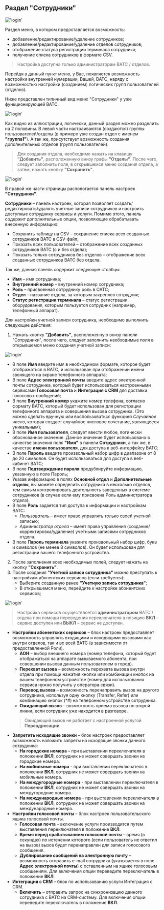 ## Раздел "Сотрудники"

!['login'](../img/Employee_main.png)

Раздел меню, в котором предоставляется возможность:­
  - добавление/редактирование/удаление сотрудников;
  - добавление/редактирование/удаление отделов сотрудников;
  - отображение статуса регистрации терминала сотрудника;
  - получение списка сотрудников в формате CSV.

> Настройка доступна только администраторам ВАТС / отделов.

Перейдя в данный пункт меню, у Вас, появляется возможность настройки внутренней нумерации, Вашей, ВАТС, наряду с возможностью настройки (созданием) логических групп пользователей (отделов).

Ниже представлен типичный вид меню "Сотрудники" у уже функционирующей ВАТС.

!['login'](../img/Employee_setup_main.png)

Как видно из иллюстрации, логически, данный раздел можно разделить на 2 половины. В левой части настраиваются (создаются) группы пользователей/отделы (в примере уже создан отдел с именем **"группа1"**). А так же, присутствует возможность создания дополнительных отделов (групп пользователей).

> Для создания отдела, необходимо нажать на клавишу **"Добавить"**, расположенную внизу графы **"Отделы"**. После чего, следует заполнить поля, в открывшемся меню создания отдела, а затем, нажать кнопку **"Сохранить"**.

!['login'](../img/Employee_setup_group.png)

В правой же части страницы распологается панель настроек **"Сотрудники"**.

**Сотрудники** – панель настроек, которая позволяет создать/редактировать/удалять учетные записи сотрудников и настроить доступные сотруднику сервисы и услуги.
Помимо этого, панель содержит дополнительные опции, позволяющие обрабатывать внесенную
информацию: 
 - Сохранить таблицу на CSV – сохранение списка всех созданных сотрудников ВАТС в CSV-файл;
 - Показать всех пользователей – отображение всех созданных сотрудников ВАТС (с и без  отдела);
 - Показать только сотрудников без отделов – отображение всех созданных сотрудников ВАТС без отдела.

Так же, данная панель содержит следующие столбцы:
- **Имя** – имя сотрудника;
- **Внутренний номер** – внутренний номер сотрудника;
- **Роль** – присвоенная сотруднику роль в ОАТС;
- **Отдел** – название отдела, за которым закреплен сотрудник;
- **Статус регистрации терминала** – статус регистрации оборудования, которым пользуется
сотрудник (например, телефонный аппарат).

Для настройки учетной записи сотрудника, необходимо выполнить следующие действия:
1) Нажать кнопку **"Добавить"**, расположенную внизу панели "Сотрудники", после чего, следует заполнить необходимые поля в открывшемся меню создания учетной записи:

!['login'](../img/Employee_setup_new.png)

 + В поле **Имя** введите имя в необходимом формате, которое будет отображаться в ВАТС, и использован при отображении имени звонящего на экране телефонного аппарата;
 + В поле **Адрес электронной почты** введите адрес электронной почты сотрудника, который будет использоваться настроенными сервисами **Голосовая почта** и **Интеграция с CRM** для доставки голосовых сообщений;
 + В поле **Внутренний номер** укажите номер телефона, согласно формату ВАТС, который будет использован для регистрации телефонного аппарата и совершения вызова сотрудника. (Это можно сделать вручную или воспользоваться функцией *Случайное число*, которая создает случайное числовое сочетание, являющееся уникальным);
 + В поле **Имя пользователя**, следует ввести любое, логически обоснованное значение. Данное значение будет использовано в качестве значения поля **"Имя"** в панели **Сотрудники**, а так же, в качестве **имени пользователя**, для доступа к веб-интерфейсу ВАТС;
 + В поле **Пароль** введите произвольный набор цифр в диапазоне от 8 до 20 символов. Он будет использоваться для доступа в веб-кабинет ВАТС;
 + В поле **Подтверждение пароля** продублируйте информацию, указанную в поле Пароль;
 + Указав информацию в полях **Основной отдел** и **Дополнительные отделы**, вы можете определить сотрудника в несколько отделов, тем самым контролировать деятельность заведенных в системе сотрудников (в случае если ему присвоена Роль администратора отдела).
 + В поле **Роль** задается тип доступа к информации и настройкам ВАТС:
   + *Пользователь* – имеет право управлять только своей учетной записью;
   + *Администратор отдела* – имеет права управления (создание/корректировка/удаление)
учетными записями сотрудников отдела.
 + В поле **Пароль терминала** укажите произвольный набор цифр, букв и символов (не менее 8 символов). Он будет использован для регистрации вашего телефонного устройства.
2) После заполнения всех необходимых полей, следует нажать на кнопку **"Сохранить"**.
3) После создания **"Учетной записи сотрудника"** можно преступать к настройкам абонентских сервисов (если требуется):
    - Выберите созданную ранее **"Учетную запись сотрудника"**;
    - В открывшемся меню, перейдите к настройке абонентских сервисов;

!['login'](../img/Employee_setup_services.png)
    
> Настройка сервисов осуществляется **администратором** ВАТС / отдела при помощи переведения переключателя в позицию **ВКЛ** –сервис доступен или **ВЫКЛ** – сервис не доступен.

 + **Настройки абонентских сервисов** – блок настроек предоставляет возможность управлять входящими и исходящими вызовами как внутри отделов, так и во всей ВАТС (в зависимости от предоставленной Роли).
   + **АОН** – выбор внешнего номера (номер телефона, который будет отображаться на аппарате вызываемого абонента, при совершении вызова данным пользователем в город).
   + **Перехват вызова** – возможность перехвата вызова внутри отдела при помощи нажатия кнопки или комбинации кнопок на вашем телефонном устройстве (номер для использования сервиса нужно получить у оператора связи).
   + **Перевод вызова** – возможность перенаправить вызов на другого сотрудника, используя одну кнопку (Transfer, Refer) или комбинацию кнопок (*#) на телефонном устройстве сотрудника.
   + **Ожидающий вызов** – возможность приема вызова по второй линии, если сотрудник уже находится в разговоре.
    > Ожидающий вызов не работает с настроенной услугой **Переадресации**.
+ **Запретить исходящие звонки** – блок настроек предоставляет возможность наложить запреты на
    исходящие звонки данного сотрудника:
   + **На городские номера** – при выставлении переключателя в положении **ВКЛ**, сотрудник не
   может совершать звонки на городские номера.
   + **На мобильные номера** - при выставлении переключателя в положении **ВКЛ**, сотрудник не
   может совершать звонки на мобильные номера.
   + **На междугородные номера** - при выставлении переключателя в положении **ВКЛ**, сотрудник не может совершать звонки на междугородние номера.
   + **На международные номера** - при выставлении переключателя в положении **ВКЛ**, сотрудник не может совершать звонки на международные номера.
+ **Настройки голосовой почты** – блок настроек пользовательского ящика голосовой почты.
   + **Голосовая почта** – включение услуги производится путем выставления переключателя в положение **ВКЛ**.
   + **Время перед срабатыванием голосовой почты** – время (в секундах) по истечении которого (если пользователь не ответил на вызов) вызов будет перенаправлен для записи голосового сообщения.
   + **Дублирование сообщений на электронную почту** – возможность отправить e-mail сотрудника (указывается в поле **Адрес электронной почты**) с оставленным на ящике голосовым сообщениям. Для включения опции переведите переключатель в положение **ВКЛ**.
+ **Интеграция с CRM** – блок по использованию услуги Интеграция с CRM. 
   + **Включить** – отправить запрос на синхронизацию данного сотрудника с ВАТС на CRM-систему. Для включения опции переведите переключатель в положение **ВКЛ**.


